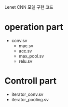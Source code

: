 Lenet CNN 모델 구현 코드

# operation part
* conv.sv
  * mac.sv
  * acc.sv
  * max_pool.sv
  * relu.sv

# Controll part
* iterator_conv.sv
* iterator_pooling.sv

